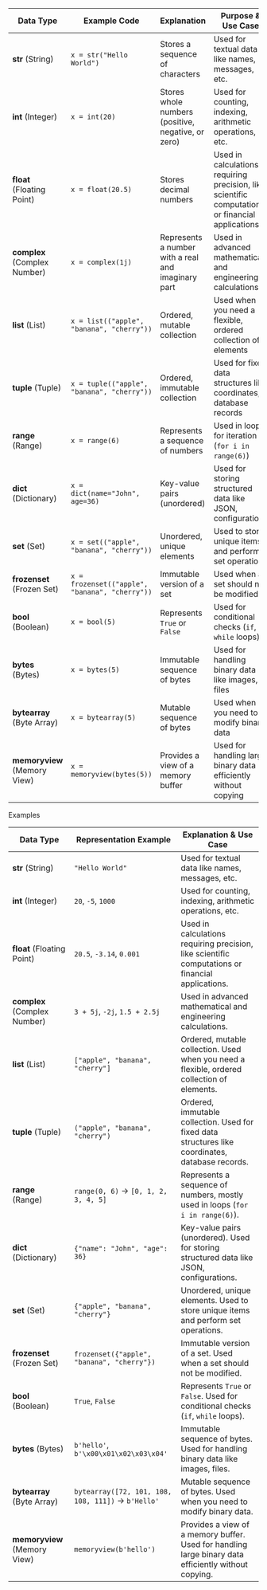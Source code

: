 
| Data Type    | Example Code | Explanation | Purpose & Use Case |  
|-------------|-------------|-------------|---------------------|  
| **str** (String) | `x = str("Hello World")` | Stores a sequence of characters | Used for textual data like names, messages, etc. |  
| **int** (Integer) | `x = int(20)` | Stores whole numbers (positive, negative, or zero) | Used for counting, indexing, arithmetic operations, etc. |  
| **float** (Floating Point) | `x = float(20.5)` | Stores decimal numbers | Used in calculations requiring precision, like scientific computations or financial applications |  
| **complex** (Complex Number) | `x = complex(1j)` | Represents a number with a real and imaginary part | Used in advanced mathematical and engineering calculations |  
| **list** (List) | `x = list(("apple", "banana", "cherry"))` | Ordered, mutable collection | Used when you need a flexible, ordered collection of elements |  
| **tuple** (Tuple) | `x = tuple(("apple", "banana", "cherry"))` | Ordered, immutable collection | Used for fixed data structures like coordinates, database records |  
| **range** (Range) | `x = range(6)` | Represents a sequence of numbers | Used in loops for iteration (`for i in range(6)`) |  
| **dict** (Dictionary) | `x = dict(name="John", age=36)` | Key-value pairs (unordered) | Used for storing structured data like JSON, configurations |  
| **set** (Set) | `x = set(("apple", "banana", "cherry"))` | Unordered, unique elements | Used to store unique items and perform set operations |  
| **frozenset** (Frozen Set) | `x = frozenset(("apple", "banana", "cherry"))` | Immutable version of a set | Used when a set should not be modified |  
| **bool** (Boolean) | `x = bool(5)` | Represents `True` or `False` | Used for conditional checks (`if`, `while` loops) |  
| **bytes** (Bytes) | `x = bytes(5)` | Immutable sequence of bytes | Used for handling binary data like images, files |  
| **bytearray** (Byte Array) | `x = bytearray(5)` | Mutable sequence of bytes | Used when you need to modify binary data |  
| **memoryview** (Memory View) | `x = memoryview(bytes(5))` | Provides a view of a memory buffer | Used for handling large binary data efficiently without copying |  


Examples

| Data Type      | Representation Example                  | Explanation & Use Case |  
|---------------|-----------------------------------------|------------------------|  
| **str** (String) | `"Hello World"` | Used for textual data like names, messages, etc. |  
| **int** (Integer) | `20`, `-5`, `1000` | Used for counting, indexing, arithmetic operations, etc. |  
| **float** (Floating Point) | `20.5`, `-3.14`, `0.001` | Used in calculations requiring precision, like scientific computations or financial applications. |  
| **complex** (Complex Number) | `3 + 5j`, `-2j`, `1.5 + 2.5j` | Used in advanced mathematical and engineering calculations. |  
| **list** (List) | `["apple", "banana", "cherry"]` | Ordered, mutable collection. Used when you need a flexible, ordered collection of elements. |  
| **tuple** (Tuple) | `("apple", "banana", "cherry")` | Ordered, immutable collection. Used for fixed data structures like coordinates, database records. |  
| **range** (Range) | `range(0, 6)` → `[0, 1, 2, 3, 4, 5]` | Represents a sequence of numbers, mostly used in loops (`for i in range(6)`). |  
| **dict** (Dictionary) | `{"name": "John", "age": 36}` | Key-value pairs (unordered). Used for storing structured data like JSON, configurations. |  
| **set** (Set) | `{"apple", "banana", "cherry"}` | Unordered, unique elements. Used to store unique items and perform set operations. |  
| **frozenset** (Frozen Set) | `frozenset({"apple", "banana", "cherry"})` | Immutable version of a set. Used when a set should not be modified. |  
| **bool** (Boolean) | `True`, `False` | Represents `True` or `False`. Used for conditional checks (`if`, `while` loops). |  
| **bytes** (Bytes) | `b'hello'`, `b'\x00\x01\x02\x03\x04'` | Immutable sequence of bytes. Used for handling binary data like images, files. |  
| **bytearray** (Byte Array) | `bytearray([72, 101, 108, 108, 111])` → `b'Hello'` | Mutable sequence of bytes. Used when you need to modify binary data. |  
| **memoryview** (Memory View) | `memoryview(b'hello')` | Provides a view of a memory buffer. Used for handling large binary data efficiently without copying. |  
